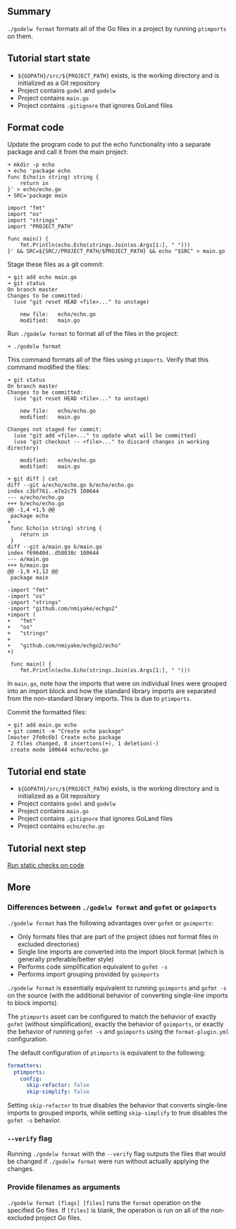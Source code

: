Summary
-------
`./godelw format` formats all of the Go files in a project by running `ptimports` on them.

Tutorial start state
--------------------
* `${GOPATH}/src/${PROJECT_PATH}` exists, is the working directory and is initialized as a Git repository
* Project contains `godel` and `godelw`
* Project contains `main.go`
* Project contains `.gitignore` that ignores GoLand files

Format code
-----------
Update the program code to put the echo functionality into a separate package and call it from the main project:

```
➜ mkdir -p echo
➜ echo 'package echo
func Echo(in string) string {
	return in
}' > echo/echo.go
➜ SRC='package main

import "fmt"
import "os"
import "strings"
import "PROJECT_PATH"

func main() {
	fmt.Println(echo.Echo(strings.Join(os.Args[1:], " ")))
}' && SRC=${SRC//PROJECT_PATH/$PROJECT_PATH} && echo "$SRC" > main.go
```

Stage these files as a git commit:

```
➜ git add echo main.go
➜ git status
On branch master
Changes to be committed:
  (use "git reset HEAD <file>..." to unstage)

	new file:   echo/echo.go
	modified:   main.go

```

Run `./godelw format` to format all of the files in the project:

```
➜ ./godelw format
```

This command formats all of the files using `ptimports`. Verify that this command modified the files:

```
➜ git status
On branch master
Changes to be committed:
  (use "git reset HEAD <file>..." to unstage)

	new file:   echo/echo.go
	modified:   main.go

Changes not staged for commit:
  (use "git add <file>..." to update what will be committed)
  (use "git checkout -- <file>..." to discard changes in working directory)

	modified:   echo/echo.go
	modified:   main.go

➜ git diff | cat
diff --git a/echo/echo.go b/echo/echo.go
index c3bf761..e7e2c75 100644
--- a/echo/echo.go
+++ b/echo/echo.go
@@ -1,4 +1,5 @@
 package echo
+
 func Echo(in string) string {
 	return in
 }
diff --git a/main.go b/main.go
index f69640d..d58038c 100644
--- a/main.go
+++ b/main.go
@@ -1,9 +1,12 @@
 package main
 
-import "fmt"
-import "os"
-import "strings"
-import "github.com/nmiyake/echgo2"
+import (
+	"fmt"
+	"os"
+	"strings"
+
+	"github.com/nmiyake/echgo2/echo"
+)
 
 func main() {
 	fmt.Println(echo.Echo(strings.Join(os.Args[1:], " ")))
```

In `main.go`, note how the imports that were on individual lines were grouped into an import block and how the standard
library imports are separated from the non-standard library imports. This is due to `ptimports`.

Commit the formatted files:

```
➜ git add main.go echo
➜ git commit -m "Create echo package"
[master 2fe0c6b] Create echo package
 2 files changed, 8 insertions(+), 1 deletion(-)
 create mode 100644 echo/echo.go
```

Tutorial end state
------------------
* `${GOPATH}/src/${PROJECT_PATH}` exists, is the working directory and is initialized as a Git repository
* Project contains `godel` and `godelw`
* Project contains `main.go`
* Project contains `.gitignore` that ignores GoLand files
* Project contains `echo/echo.go`

Tutorial next step
------------------
[Run static checks on code](https://github.com/palantir/godel/wiki/Check)

More
----
### Differences between `./godelw format` and `gofmt` or `goimports`
`./godelw format` has the following advantages over `gofmt` or `goimports`:

* Only formats files that are part of the project (does not format files in excluded directories)
* Single line imports are converted into the import block format (which is generally preferable/better style)
* Performs code simplification equivalent to `gofmt -s`
* Performs import grouping provided by `goimports`

`./godelw format` is essentially equivalent to running `goimports` and `gofmt -s` on the source (with the additional
behavior of converting single-line imports to block imports).

The `ptimports` asset can be configured to match the behavior of exactly `gofmt` (without simplification), exactly the
behavior of `goimports`, or exactly the behavior of running `gofmt -s` and `goimports` using the `format-plugin.yml`
configuration.

The default configuration of `ptimports` is equivalent to the following:

```yaml
formatters:
  ptimports:
    config:
      skip-refactor: false
      skip-simplify: false
```

Setting `skip-refactor` to true disables the behavior that converts single-line imports to grouped imports, while
setting `skip-simplify` to true disables the `gofmt -s` behavior.

### `--verify` flag
Running `./godelw format` with the `--verify` flag outputs the files that would be changed if `./godelw format` were
run without actually applying the changes.

### Provide filenames as arguments
`./godelw format [flags] [files]` runs the `format` operation on the specified Go files. If `[files]` is blank, the
operation is run on all of the non-excluded project Go files.
